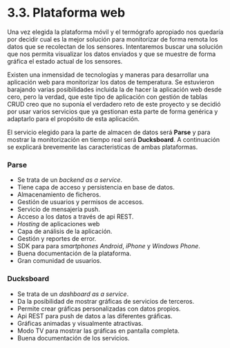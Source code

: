 # 3.3. Plataforma web

Una vez elegida la plataforma móvil y el termógrafo apropiado nos quedaría por decidir cual es la mejor solución para monitorizar de forma remota los datos que se recolectan de los sensores. Intentaremos buscar una solución que nos permita visualizar los datos enviados y que se muestre de forma gráfica el estado actual de los sensores. 

Existen una inmensidad de tecnologías y maneras para desarrollar una aplicación web para monitorizar los datos de temperatura. Se estuvieron barajando varias posibilidades incluida la de hacer la aplicación web desde cero, pero la verdad, que este tipo de aplicación con gestión de tablas CRUD creo que no suponía el verdadero reto de este proyecto y se decidió por usar varios servicios que ya gestionan esta parte de forma genérica y adaptarlo para el propósito de esta aplicación.

El servicio elegido para la parte de almacen de datos será **Parse** y para mostrar la monitorización en tiempo real será **Ducksboard**. A continuación se explicará brevemente las caracteristicas de ambas plataformas.

### Parse
- Se trata de un *backend as a service*.
- Tiene capa de acceso y persistencia en base de datos.
- Almacenamiento de ficheros.
- Gestión de usuarios y permisos de accesos.
- Servicio de mensajería push.
- Acceso a los datos a través de api REST.
- *Hosting* de aplicaciones web
- Capa de análisis de la aplicación.
- Gestión y reportes de error.
- SDK para para *smartphones* *Android*, *iPhone* y *Windows Phone*.
- Buena documentación de la plataforma.
- Gran comunidad de usuarios.

### Ducksboard
- Se trata de un *dashboard as a service*.
- Da la posibilidad de mostrar gráficas de servicios de terceros.
- Permite crear gráficas personalizadas con datos propios.
- Api REST para push de datos a las diferentes gráficas.
- Gráficas animadas y visualmente atractivas.
- Modo TV para mostrar las gráficas en pantalla completa.
- Buena documentación de los servicios.